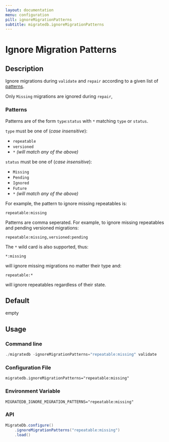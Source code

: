 ```yaml
---
layout: documentation
menu: configuration
pill: ignoreMigrationPatterns
subtitle: migratedb.ignoreMigrationPatterns
---
```


# Ignore Migration Patterns

## Description

Ignore migrations during `validate` and `repair` according to a given list
of [patterns](/migratedb/documentation/configuration/parameters/ignoreMigrationPatterns#patterns).

Only `Missing` migrations are ignored during `repair`,

### Patterns

Patterns are of the form `type`:`status` with `*` matching `type` or `status`.

`type` must be one of (*case insensitive*):

* `repeatable`
* `versioned`
* `*` *(will match any of the above)*

`status` must be one of (*case insensitive*):

* `Missing`
* `Pending`
* `Ignored`
* `Future`
* `*` *(will match any of the above)*

For example, the pattern to ignore missing repeatables is:

```
repeatable:missing
```

Patterns are comma seperated. For example, to ignore missing repeatables and pending versioned migrations:

```
repeatable:missing,versioned:pending
```

The `*` wild card is also supported, thus:

```
*:missing
```

will ignore missing migrations no matter their type and:

```
repeatable:*
```

will ignore repeatables regardless of their state.

## Default

empty

## Usage

### Command line

```powershell
./migratedb -ignoreMigrationPatterns="repeatable:missing" validate
```

### Configuration File

```properties
migratedb.ignoreMigrationPatterns="repeatable:missing"
```

### Environment Variable

```properties
MIGRATEDB_IGNORE_MIGRATION_PATTERNS="repeatable:missing"
```

### API

```java
MigrateDb.configure()
    .ignoreMigrationPatterns("repeatable:missing")
    .load()
```

